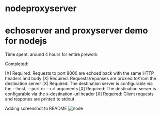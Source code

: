 # nodeproxyserver

# echoserver and proxyserver demo for nodejs

Time spent: around 4 hours for entire prework

Completed:

[X] Required: Requests to port 8000 are echoed back with the same HTTP headers and body
[X] Required: Requests/reponses are proxied to/from the destination server
[X] Required: The destination server is configurable via the --host, --port or --url arguments
[X] Required: The destination server is configurable via the x-destination-url header
[X] Required: Client requests and respones are printed to stdout
 
Adding screenshot to README
![node](https://cloud.githubusercontent.com/assets/17820835/13736728/68fa0b24-e974-11e5-9956-6bfb02bf3cba.gif)

